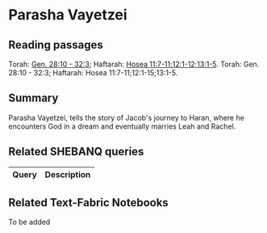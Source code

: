 # Parasha Vayetzei

## Reading passages

Torah: [Gen. 28:10 - 32:3](https://www.stepbible.org/?q=version=NASB2020|reference=Gen.28:10-32:3&options=HNVUG);
Haftarah: [Hosea 11:7-11;12:1-12;13:1-5](https://www.stepbible.org/?q=version=NASB2020|reference=Hos.11:7-11;12:1-15&options=HNVUG).
Torah: Gen. 28:10 - 32:3; Haftarah: Hosea 11:7-11;12:1-15;13:1-5.

## Summary

Parasha Vayetzei, tells the story of Jacob's journey to Haran, where he encounters God in a dream and eventually marries Leah and Rachel.

## Related SHEBANQ queries

Query | Description
--- | ---


## Related Text-Fabric Notebooks

To be added

